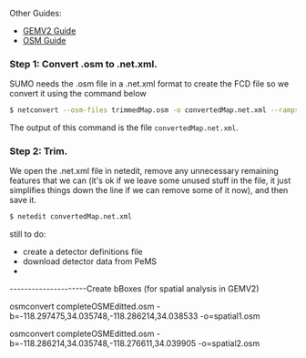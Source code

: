 
Other Guides:
- [GEMV2 Guide](GEMV2Guide.md)
- [OSM Guide](OSMGuide.md)

### Step 1: Convert .osm to .net.xml.
SUMO needs the .osm file in a .net.xml format to create the FCD file so we convert it using the command below
```bash
$ netconvert --osm-files trimmedMap.osm -o convertedMap.net.xml --ramps.guess --junctions.join --tls.guess-signals --tls.discard-simple --tls.join -R
```
The output of this command is the file `convertedMap.net.xml`.
### Step 2: Trim.
We open the .net.xml file in netedit, remove any unnecessary remaining features that we can (it's ok if we leave some unused stuff in the file, it just simplifies things down the line if we can remove some of it now), and then save it.
```bash
$ netedit convertedMap.net.xml
```


still to do:
- create a detector definitions file
- download detector data from PeMS
- 








---------------------Create bBoxes (for spatial analysis in GEMV2)

osmconvert completeOSMEditted.osm -b=-118.297475,34.035748,-118.286214,34.038533 -o=spatial1.osm

osmconvert completeOSMEditted.osm -b=-118.286214,34.035748,-118.276611,34.039905 -o=spatial2.osm




